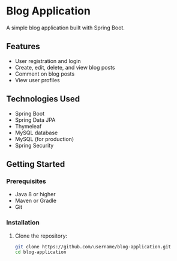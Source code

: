 # Blog Application

A simple blog application built with Spring Boot.

## Features

- User registration and login
- Create, edit, delete, and view blog posts
- Comment on blog posts
- View user profiles

## Technologies Used

- Spring Boot
- Spring Data JPA
- Thymeleaf
- MySQL database
- MySQL (for production)
- Spring Security

## Getting Started

### Prerequisites

- Java 8 or higher
- Maven or Gradle
- Git

### Installation

1. Clone the repository:
   ```sh
   git clone https://github.com/username/blog-application.git
   cd blog-application
